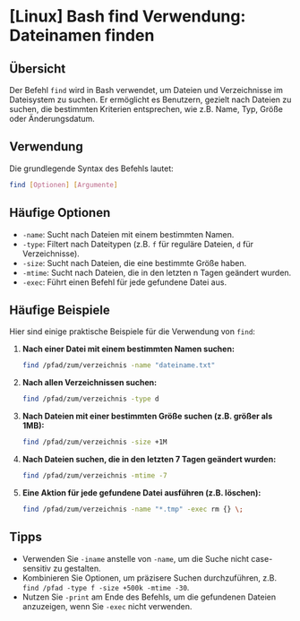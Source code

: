 # [Linux] Bash find Verwendung: Dateinamen finden

## Übersicht
Der Befehl `find` wird in Bash verwendet, um Dateien und Verzeichnisse im Dateisystem zu suchen. Er ermöglicht es Benutzern, gezielt nach Dateien zu suchen, die bestimmten Kriterien entsprechen, wie z.B. Name, Typ, Größe oder Änderungsdatum.

## Verwendung
Die grundlegende Syntax des Befehls lautet:

```bash
find [Optionen] [Argumente]
```

## Häufige Optionen
- `-name`: Sucht nach Dateien mit einem bestimmten Namen.
- `-type`: Filtert nach Dateitypen (z.B. `f` für reguläre Dateien, `d` für Verzeichnisse).
- `-size`: Sucht nach Dateien, die eine bestimmte Größe haben.
- `-mtime`: Sucht nach Dateien, die in den letzten n Tagen geändert wurden.
- `-exec`: Führt einen Befehl für jede gefundene Datei aus.

## Häufige Beispiele
Hier sind einige praktische Beispiele für die Verwendung von `find`:

1. **Nach einer Datei mit einem bestimmten Namen suchen:**
   ```bash
   find /pfad/zum/verzeichnis -name "dateiname.txt"
   ```

2. **Nach allen Verzeichnissen suchen:**
   ```bash
   find /pfad/zum/verzeichnis -type d
   ```

3. **Nach Dateien mit einer bestimmten Größe suchen (z.B. größer als 1MB):**
   ```bash
   find /pfad/zum/verzeichnis -size +1M
   ```

4. **Nach Dateien suchen, die in den letzten 7 Tagen geändert wurden:**
   ```bash
   find /pfad/zum/verzeichnis -mtime -7
   ```

5. **Eine Aktion für jede gefundene Datei ausführen (z.B. löschen):**
   ```bash
   find /pfad/zum/verzeichnis -name "*.tmp" -exec rm {} \;
   ```

## Tipps
- Verwenden Sie `-iname` anstelle von `-name`, um die Suche nicht case-sensitiv zu gestalten.
- Kombinieren Sie Optionen, um präzisere Suchen durchzuführen, z.B. `find /pfad -type f -size +500k -mtime -30`.
- Nutzen Sie `-print` am Ende des Befehls, um die gefundenen Dateien anzuzeigen, wenn Sie `-exec` nicht verwenden.